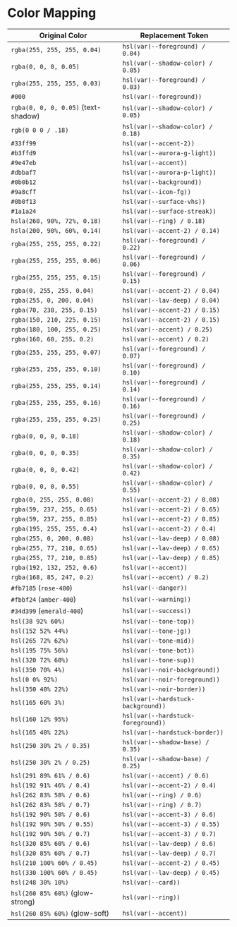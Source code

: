 # Color Mapping

| Original Color                      | Replacement Token                  |
| ----------------------------------- | ---------------------------------- |
| `rgba(255, 255, 255, 0.04)`         | `hsl(var(--foreground) / 0.04)`    |
| `rgba(0, 0, 0, 0.05)`               | `hsl(var(--shadow-color) / 0.05)`  |
| `rgba(255, 255, 255, 0.03)`         | `hsl(var(--foreground) / 0.03)`    |
| `#000`                              | `hsl(var(--foreground))`           |
| `rgba(0, 0, 0, 0.05)` (text-shadow) | `hsl(var(--shadow-color) / 0.05)`  |
| `rgb(0 0 0 / .18)`                  | `hsl(var(--shadow-color) / 0.18)`  |
| `#33ff99`                           | `hsl(var(--accent-2))`             |
| `#b3ffd9`                           | `hsl(var(--aurora-g-light))`       |
| `#9e47eb`                           | `hsl(var(--accent))`               |
| `#dbbaf7`                           | `hsl(var(--aurora-p-light))`       |
| `#0b0b12`                           | `hsl(var(--background))`           |
| `#9a8cff`                           | `hsl(var(--icon-fg))`              |
| `#0b0f13`                           | `hsl(var(--surface-vhs))`          |
| `#1a1a24`                           | `hsl(var(--surface-streak))`       |
| `hsla(260, 90%, 72%, 0.18)`         | `hsl(var(--ring) / 0.18)`          |
| `hsla(200, 90%, 60%, 0.14)`         | `hsl(var(--accent-2) / 0.14)`      |
| `rgba(255, 255, 255, 0.22)`         | `hsl(var(--foreground) / 0.22)`    |
| `rgba(255, 255, 255, 0.06)`         | `hsl(var(--foreground) / 0.06)`    |
| `rgba(255, 255, 255, 0.15)`         | `hsl(var(--foreground) / 0.15)`    |
| `rgba(0, 255, 255, 0.04)`           | `hsl(var(--accent-2) / 0.04)`      |
| `rgba(255, 0, 200, 0.04)`           | `hsl(var(--lav-deep) / 0.04)`      |
| `rgba(70, 230, 255, 0.15)`          | `hsl(var(--accent-2) / 0.15)`      |
| `rgba(150, 210, 225, 0.15)`         | `hsl(var(--accent-2) / 0.15)`      |
| `rgba(180, 100, 255, 0.25)`         | `hsl(var(--accent) / 0.25)`        |
| `rgba(160, 60, 255, 0.2)`           | `hsl(var(--accent) / 0.2)`         |
| `rgba(255, 255, 255, 0.07)`         | `hsl(var(--foreground) / 0.07)`    |
| `rgba(255, 255, 255, 0.10)`         | `hsl(var(--foreground) / 0.10)`    |
| `rgba(255, 255, 255, 0.14)`         | `hsl(var(--foreground) / 0.14)`    |
| `rgba(255, 255, 255, 0.16)`         | `hsl(var(--foreground) / 0.16)`    |
| `rgba(255, 255, 255, 0.25)`         | `hsl(var(--foreground) / 0.25)`    |
| `rgba(0, 0, 0, 0.18)`               | `hsl(var(--shadow-color) / 0.18)`  |
| `rgba(0, 0, 0, 0.35)`               | `hsl(var(--shadow-color) / 0.35)`  |
| `rgba(0, 0, 0, 0.42)`               | `hsl(var(--shadow-color) / 0.42)`  |
| `rgba(0, 0, 0, 0.55)`               | `hsl(var(--shadow-color) / 0.55)`  |
| `rgba(0, 255, 255, 0.08)`           | `hsl(var(--accent-2) / 0.08)`      |
| `rgba(59, 237, 255, 0.65)`          | `hsl(var(--accent-2) / 0.65)`      |
| `rgba(59, 237, 255, 0.85)`          | `hsl(var(--accent-2) / 0.85)`      |
| `rgba(195, 255, 255, 0.4)`          | `hsl(var(--accent-2) / 0.4)`       |
| `rgba(255, 0, 200, 0.08)`           | `hsl(var(--lav-deep) / 0.08)`      |
| `rgba(255, 77, 210, 0.65)`          | `hsl(var(--lav-deep) / 0.65)`      |
| `rgba(255, 77, 210, 0.85)`          | `hsl(var(--lav-deep) / 0.85)`      |
| `rgba(192, 132, 252, 0.6)`          | `hsl(var(--accent))`               |
| `rgba(168, 85, 247, 0.2)`           | `hsl(var(--accent) / 0.2)`         |
| `#fb7185` (`rose-400`)              | `hsl(var(--danger))`               |
| `#fbbf24` (`amber-400`)             | `hsl(var(--warning))`              |
| `#34d399` (`emerald-400`)           | `hsl(var(--success))`              |
| `hsl(38 92% 60%)`                   | `hsl(var(--tone-top))`             |
| `hsl(152 52% 44%)`                  | `hsl(var(--tone-jg))`              |
| `hsl(265 72% 62%)`                  | `hsl(var(--tone-mid))`             |
| `hsl(195 75% 56%)`                  | `hsl(var(--tone-bot))`             |
| `hsl(320 72% 60%)`                  | `hsl(var(--tone-sup))`             |
| `hsl(350 70% 4%)`                   | `hsl(var(--noir-background))`      |
| `hsl(0 0% 92%)`                     | `hsl(var(--noir-foreground))`      |
| `hsl(350 40% 22%)`                  | `hsl(var(--noir-border))`          |
| `hsl(165 60% 3%)`                   | `hsl(var(--hardstuck-background))` |
| `hsl(160 12% 95%)`                  | `hsl(var(--hardstuck-foreground))` |
| `hsl(165 40% 22%)`                  | `hsl(var(--hardstuck-border))`     |
| `hsl(250 30% 2% / 0.35)`            | `hsl(var(--shadow-base) / 0.35)`   |
| `hsl(250 30% 2% / 0.25)`            | `hsl(var(--shadow-base) / 0.25)`   |
| `hsl(291 89% 61% / 0.6)`            | `hsl(var(--accent) / 0.6)`         |
| `hsl(192 91% 46% / 0.4)`            | `hsl(var(--accent-2) / 0.4)`       |
| `hsl(262 83% 58% / 0.6)`            | `hsl(var(--ring) / 0.6)`           |
| `hsl(262 83% 58% / 0.7)`            | `hsl(var(--ring) / 0.7)`           |
| `hsl(192 90% 50% / 0.6)`            | `hsl(var(--accent-3) / 0.6)`       |
| `hsl(192 90% 50% / 0.55)`           | `hsl(var(--accent-3) / 0.55)`      |
| `hsl(192 90% 50% / 0.7)`            | `hsl(var(--accent-3) / 0.7)`       |
| `hsl(320 85% 60% / 0.6)`            | `hsl(var(--lav-deep) / 0.6)`       |
| `hsl(320 85% 60% / 0.7)`            | `hsl(var(--lav-deep) / 0.7)`       |
| `hsl(210 100% 60% / 0.45)`          | `hsl(var(--accent-2) / 0.45)`      |
| `hsl(330 100% 60% / 0.45)`          | `hsl(var(--lav-deep) / 0.45)`      |
| `hsl(248 30% 10%)`                  | `hsl(var(--card))`                 |
| `hsl(260 85% 60%)` (glow-strong)    | `hsl(var(--ring))`                 |
| `hsl(260 85% 60%)` (glow-soft)      | `hsl(var(--accent))`               |
